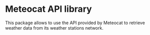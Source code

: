 # Meteocat API library

This package allows to use the API provided by Meteocat to retrieve weather data from its weather stations network.